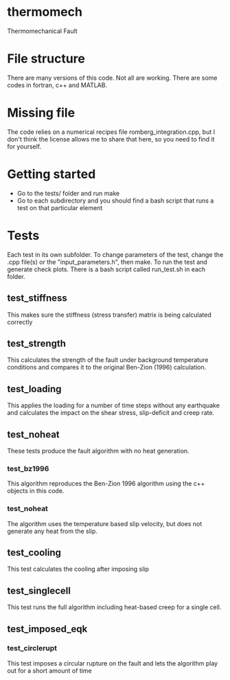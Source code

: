 # thermomech
Thermomechanical Fault

# File structure
There are many versions of this code. Not all are working. There are some codes
in fortran, c++ and MATLAB.

# Missing file
The code relies on a numerical recipes file romberg_integration.cpp, but I
don't think the license allows me to share that here, so you need to find it
for yourself.

# Getting started
 - Go to the tests/ folder and run make
 - Go to each subdirectory and you should find a bash script that runs a test
   on that particular element

# Tests
Each test in its own subfolder. To change parameters of the test, change the
.cpp file(s) or the "input\_parameters.h", then make. To run the test and
generate check plots. There is a bash script called run_test.sh in each folder.

## test_stiffness
This makes sure the stiffness (stress transfer) matrix is being calculated correctly

## test_strength
This calculates the strength of the fault under background temperature
conditions and compares it to the original Ben-Zion (1996) calculation.

## test_loading
This applies the loading for a number of time steps without any earthquake and
calculates the impact on the shear stress, slip-deficit and creep rate.

## test_noheat

These tests produce the fault algorithm with no heat generation.

### test_bz1996
This algorithm reproduces the Ben-Zion 1996 algorithm using the c++ objects in
this code.

### test_noheat
The algorithm uses the temperature based slip velocity, but does not generate
any heat from the slip.

## test_cooling
This test calculates the cooling after imposing slip

## test_singlecell
This test runs the full algorithm including heat-based creep for a single cell.

## test\_imposed_eqk

### test_circlerupt
This test imposes a circular rupture on the fault and lets the algorithm play
out for a short amount of time
